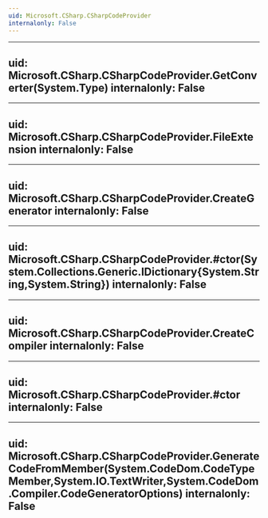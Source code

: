 ```yaml
---
uid: Microsoft.CSharp.CSharpCodeProvider
internalonly: False
---
```


---
uid: Microsoft.CSharp.CSharpCodeProvider.GetConverter(System.Type)
internalonly: False
---

---
uid: Microsoft.CSharp.CSharpCodeProvider.FileExtension
internalonly: False
---

---
uid: Microsoft.CSharp.CSharpCodeProvider.CreateGenerator
internalonly: False
---

---
uid: Microsoft.CSharp.CSharpCodeProvider.#ctor(System.Collections.Generic.IDictionary{System.String,System.String})
internalonly: False
---

---
uid: Microsoft.CSharp.CSharpCodeProvider.CreateCompiler
internalonly: False
---

---
uid: Microsoft.CSharp.CSharpCodeProvider.#ctor
internalonly: False
---

---
uid: Microsoft.CSharp.CSharpCodeProvider.GenerateCodeFromMember(System.CodeDom.CodeTypeMember,System.IO.TextWriter,System.CodeDom.Compiler.CodeGeneratorOptions)
internalonly: False
---
